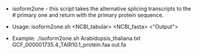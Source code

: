 

- isoform2one - this script takes the alternative splicing transcripts to the # primary one and return with the primary protein sequence.

- Usage: isoform2one.sh <NCBI_tabular> <NCBI_fasta> <"Output">
  
- Example: ./isoform2one.sh Arabidopsis_thaliana.txt GCF_000001735.4_TAIR10.1_protein.faa out.fa
